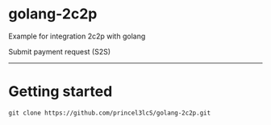 # golang-2c2p
Example for integration 2c2p with golang 

Submit payment request (S2S)

---

# Getting started

```
git clone https://github.com/princel3lcS/golang-2c2p.git
```
